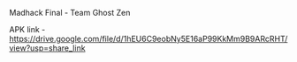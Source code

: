 Madhack Final - Team Ghost Zen

APK link - https://drive.google.com/file/d/1hEU6C9eobNy5E16aP99KkMm9B9ARcRHT/view?usp=share_link
